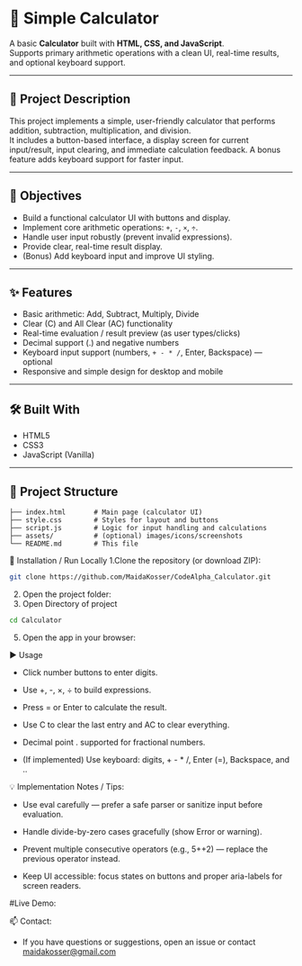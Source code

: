 # 🔢 Simple Calculator

A basic **Calculator** built with **HTML, CSS, and JavaScript**.  
Supports primary arithmetic operations with a clean UI, real-time results, and optional keyboard support.

---

## 📖 Project Description
This project implements a simple, user-friendly calculator that performs addition, subtraction, multiplication, and division.  
It includes a button-based interface, a display screen for current input/result, input clearing, and immediate calculation feedback. A bonus feature adds keyboard support for faster input.

---

## 🎯 Objectives
- Build a functional calculator UI with buttons and display.  
- Implement core arithmetic operations: `+`, `-`, `×`, `÷`.  
- Handle user input robustly (prevent invalid expressions).  
- Provide clear, real-time result display.  
- (Bonus) Add keyboard input and improve UI styling.

---

## ✨ Features
- Basic arithmetic: Add, Subtract, Multiply, Divide  
- Clear (C) and All Clear (AC) functionality  
- Real-time evaluation / result preview (as user types/clicks)  
- Decimal support (.) and negative numbers  
- Keyboard input support (numbers, `+ - * /`, Enter, Backspace) — optional  
- Responsive and simple design for desktop and mobile

---

## 🛠️ Built With
- HTML5  
- CSS3  
- JavaScript (Vanilla)

---

## 📂 Project Structure
```plaintext
├── index.html       # Main page (calculator UI)
├── style.css        # Styles for layout and buttons
├── script.js        # Logic for input handling and calculations
├── assets/          # (optional) images/icons/screenshots
└── README.md        # This file
```

🔧 Installation / Run Locally
1.Clone the repository (or download ZIP):
```bash
git clone https://github.com/MaidaKosser/CodeAlpha_Calculator.git
```
2. Open the project folder:
3. Open Directory of project
```bash
cd Calculator
```
5. Open the app in your browser:
   
▶ Usage
- Click number buttons to enter digits.

- Use +, -, ×, ÷ to build expressions.

- Press = or Enter to calculate the result.

- Use C to clear the last entry and AC to clear everything.

- Decimal point . supported for fractional numbers.

- (If implemented) Use keyboard: digits, + - * /, Enter (=), Backspace, and ..

💡 Implementation Notes / Tips:
- Use eval carefully — prefer a safe parser or sanitize input before evaluation.

- Handle divide-by-zero cases gracefully (show Error or warning).

- Prevent multiple consecutive operators (e.g., 5++2) — replace the previous operator instead.

- Keep UI accessible: focus states on buttons and proper aria-labels for screen readers.

#Live Demo: 

📫 Contact: 
- If you have questions or suggestions, open an issue or contact maidakosser@gmail.com

